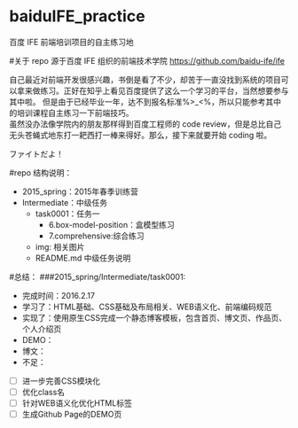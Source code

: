 # baiduIFE_practice
百度 IFE 前端培训项目的自主练习地

#关于 repo
源于百度 IFE 组织的前端技术学院 https://github.com/baidu-ife/ife

自己最近对前端开发很感兴趣，书倒是看了不少，却苦于一直没找到系统的项目可以拿来做练习。正好在知乎上看见百度提供了这么一个学习的平台，当然想要参与其中啦。
但是由于已经毕业一年，达不到报名标准%>_<%，所以只能参考其中的培训课程自主练习一下前端技巧。        
虽然没办法像学院内的朋友那样得到百度工程师的 code review，但是总比自己无头苍蝇式地东打一耙西打一棒来得好。那么，接下来就要开始 coding 啦。

ファイトだよ！

#repo 结构说明：
 - 2015_spring：2015年春季训练营
  - Intermediate：中级任务
    - task0001：任务一
      - 6.box-model-position：盒模型练习
      - 7.comprehensive:综合练习
    - img: 相关图片
    - README.md 中级任务说明

#总结：
###2015_spring/Intermediate/task0001:
  - 完成时间：2016.2.17
  - 学习了：HTML基础、CSS基础及布局相关、WEB语义化、前端编码规范
  - 实现了：使用原生CSS完成一个静态博客模板，包含首页、博文页、作品页、个人介绍页
  - DEMO：
  - 博文：
  - 不足：
   - [ ] 进一步完善CSS模块化
   - [ ] 优化class名
   - [ ] 针对WEB语义化优化HTML标签
   - [ ] 生成Github Page的DEMO页
